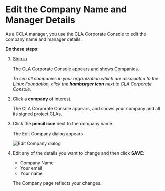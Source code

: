 # Edit the Company Name and Manager Details

As a CCLA manager, you use the CLA Corporate Console to edit the company name and manager details.

**Do these steps:**

1. ​[Sign in](sign-in-to-the-cla-corporate-console.md).

   The CLA Corporate Console appears and shows Companies.

   _To see all companies in your organization which are associated to the Linux Foundation, click the_ _**hamburger icon**_ _next to CLA Corporate Console._

2. Click a **company** of interest.

   The CLA Corporate Console appears, and shows your company and all its signed project CLAs.

3. Click the **pencil icon** next to the company name.

   The Edit Company dialog appears.

   ​![Edit Company dialog](https://firebasestorage.googleapis.com/v0/b/gitbook-28427.appspot.com/o/assets%2F-LuWIT3NfRhMt-F50U5n%2F-LuXUenJzl7sWiTp19eT%2F-LuXUgppGixErE2cw13o%2Fcla-edit-company.png?generation=1574684253924497&alt=media)​

4. Edit any of the details you want to change and then click **SAVE**:

   * Company Name
   * Your email
   * Your name

   The Company page reflects your changes.


